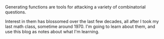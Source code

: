 Generating functions are tools for attacking a variety of combinatorial questions.

Interest in them has blossomed over the last few decades, all after I took my last math class, sometime around 1970.
I'm going to learn about them, and use this blog as notes about what I'm learning.
